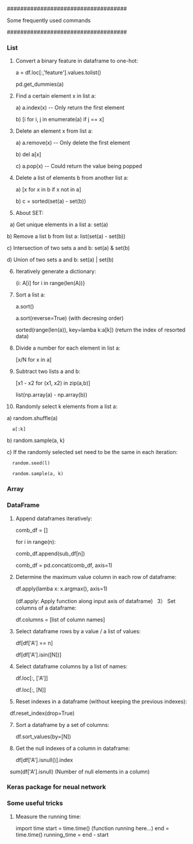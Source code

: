 ####################################

Some frequently used commands

####################################

### List
1) Convert a binary feature in dataframe to one-hot:
   
   a = df.loc[:,'feature'].values.tolist()
   
   pd.get_dummies(a)

2) Find a certain element x in list a:

   a) a.index(x) -- Only return the first element
   
   b) [i for i, j in enumerate(a) if j == x]
   
3) Delete an element x from list a:

   a) a.remove(x)  -- Only delete the first element
   
   b) del a[x]
   
   c) a.pop(x) -- Could return the value being popped
   
4) Delete a list of elements b from another list a:

   a) [x for x in b if x not in a]
   
   b) c = sorted(set(a) - set(b))

5) About SET:
   
   a) Get unique elements in a list a: set(a)
   
   b) Remove a list b from list a: list(set(a) - set(b))
   
   c) Intersection of two sets a and b: set(a) & set(b)
   
   d) Union of two sets a and b: set(a) | set(b)
   
6) Iteratively generate a dictionary:

   {i: A[i] for i in range(len(A))}
   
7) Sort a list a:

   a.sort()
   
   a.sort(reverse=True) (with decresing order)
   
   sorted(range(len(a)), key=lamba k:a[k]) (return the index of resorted data)
   
8) Divide a number for each element in list a:

   [x/N for x in a]
   
9) Subtract two lists a and b:

   [x1 - x2 for (x1, x2) in zip(a,b)]
   
   list(np.array(a) - np.array(b))
   
10) Randomly select k elements from a list a:

   a) random.shuffle(a)
      
      a[:k]
      
   b) random.sample(a, k)
   
   c) If the randomly selected set need to be the same in each iteration:
   
      random.seed(l)
      
      random.sample(a, k)
   
### Array



### DataFrame

1) Append dataframes iteratively: 

   comb_df = []
   
   for i in range(n):
   
      comb_df.append(sub_df[n])
      
   comb_df = pd.concat(comb_df, axis=1)

2) Determine the maximum value column in each row of dataframe:

   df.apply(lamba x: x.argmax(), axis=1)
   
   (df.apply: Apply function along input axis of dataframe)
   
3） Set columns of a dataframe:

   df.columns = [list of column names]
   
4) Select dataframe rows by a value / a list of values:

   df[df['A'] == n]
   
   df[df['A'].isin([N])]

5) Select dataframe columns by a list of names:
   
   df.loc[:, ['A']]
   
   df.loc[:, [N]]
   
6) Reset indexes in a dataframe (without keeping the previous indexes):
   
   df.reset_index(drop=True)
   
7) Sort a dataframe by a set of columns:

   df.sort_values(by=[N])
   
8) Get the null indexes of a column in dataframe:

   df[df['A'].isnull()].index
   
   sum(df['A'].isnull) (Number of null elements in a column)
   
### Keras package for neual network


### Some useful tricks

1) Measure the running time:

   import time
   start = time.time()
   (function running here...)
   end = time.time()
   running_time = end - start
